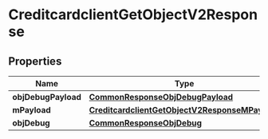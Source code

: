
# CreditcardclientGetObjectV2Response

## Properties
Name | Type | Description | Notes
------------ | ------------- | ------------- | -------------
**objDebugPayload** | [**CommonResponseObjDebugPayload**](CommonResponseObjDebugPayload.md) |  | 
**mPayload** | [**CreditcardclientGetObjectV2ResponseMPayload**](CreditcardclientGetObjectV2ResponseMPayload.md) |  | 
**objDebug** | [**CommonResponseObjDebug**](CommonResponseObjDebug.md) |  |  [optional]



